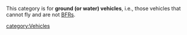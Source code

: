 This category is for **ground (or water) vehicles**, i.e., those
vehicles that cannot fly and are not [BFRs](/BFR "wikilink").

[category:Vehicles](/category:Vehicles "wikilink")
